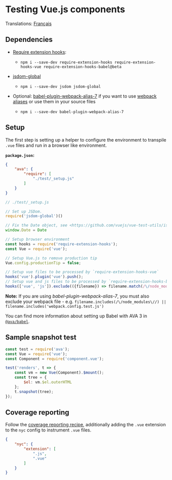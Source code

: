 # Testing Vue.js components

Translations: [Français](https://github.com/avajs/ava-docs/blob/master/fr_FR/docs/recipes/vue.md)

## Dependencies

- [Require extension hooks](https://github.com/jackmellis/require-extension-hooks):
	- `npm i --save-dev require-extension-hooks require-extension-hooks-vue require-extension-hooks-babel@beta`

- [jsdom-global](https://github.com/rstacruz/jsdom-global/blob/master/README.md)
	- `npm i --save-dev jsdom jsdom-global`

- Optional: [babel-plugin-webpack-alias-7](https://github.com/shortminds/babel-plugin-webpack-alias-7) if you want to use [webpack aliases](https://webpack.js.org/configuration/resolve/#resolve-alias) or use them in your source files
	- `npm i --save-dev babel-plugin-webpack-alias-7`

## Setup

The first step is setting up a helper to configure the environment to transpile `.vue` files and run in a browser like environment.

**`package.json`:**

```json
{
	"ava": {
		"require": [
			"./test/_setup.js"
		]
	}
}
```

```js
// ./test/_setup.js

// Set up JSDom.
require('jsdom-global')()

// Fix the Date object, see <https://github.com/vuejs/vue-test-utils/issues/936#issuecomment-415386167>.
window.Date = Date

// Setup browser environment
const hooks = require('require-extension-hooks');
const Vue = require('vue');

// Setup Vue.js to remove production tip
Vue.config.productionTip = false;

// Setup vue files to be processed by `require-extension-hooks-vue`
hooks('vue').plugin('vue').push();
// Setup vue and js files to be processed by `require-extension-hooks-babel`
hooks(['vue', 'js']).exclude(({filename}) => filename.match(/\/node_modules\//)).plugin('babel').push();
```

**Note:** If you are using _babel-plugin-webpack-alias-7_, you must also exclude your webpack file - e.g. `filename.includes(/\/node_modules\//) || filename.includes('webpack.config.test.js')`

You can find more information about setting up Babel with AVA 3 in [`@ava/babel`](https://github.com/avajs/babel).

## Sample snapshot test

```js
const test = require('ava');
const Vue = require('vue');
const Component = require('component.vue');

test('renders', t => {
	const vm = new Vue(Component).$mount();
	const tree = {
		$el: vm.$el.outerHTML
	};
	t.snapshot(tree);
});
```

## Coverage reporting

Follow the [coverage reporting recipe](code-coverage.md), additionally adding the `.vue` extension to the `nyc` config to instrument `.vue` files.

```json
{
	"nyc": {
		"extension": [
			".js",
			".vue"
		]
	}
}
```
